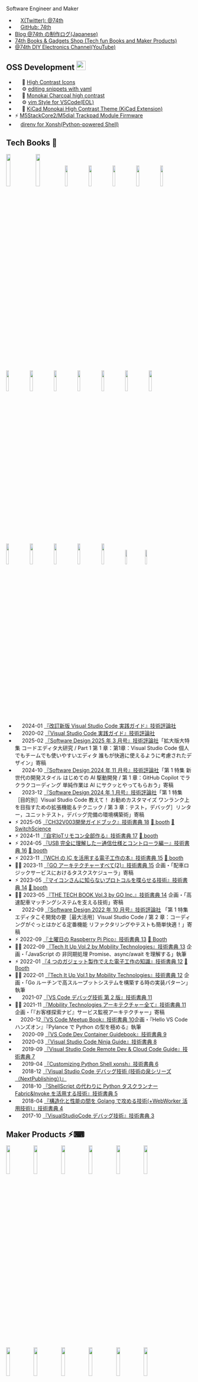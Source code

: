 Software Engineer and Maker

- <a href="https://twitter.com/74th"><img height="15" width="15" src="./images/icons/x.svg"/>X(Twitter): @74th</a>
- <a href="https://github.com/74th"><img height="15" width="15" src="./images/icons/github.svg"/>GitHub: 74th</a>
- <a href="https://74th.hateblo.jp/">Blog @74th の制作ログ(Japanese)</a>
- <a href="https://74th.booth.pm/">74th Books & Gadgets Shop (Tech fun Books and Maker Products)</a>
- <a href="https://www.youtube.com/@74th-tech">@74th DIY Electronics Channel(YouTube)</a>

<!-- ![74th's github stats](https://github-readme-stats.vercel.app/api?username=74th&show_icons=true&theme=radical) -->

## OSS Development <img src="./images/icons/github.svg" height="25" width="25"/>

- <img height="15" width="15" src="./images/icons/visualstudiocode.svg"/> 🎨
  [High Contrast Icons](https://marketplace.visualstudio.com/items?itemName=74th.high-contrast-icons)
- <img height="15" width="15" src="./images/icons/visualstudiocode.svg"/> ⚙️
  [editing snippets with yaml](https://marketplace.visualstudio.com/items?itemName=74th.editing-snippets-with-yaml)
- <img height="15" width="15" src="./images/icons/visualstudiocode.svg"/> 🎨
  [Monokai Charcoal high contrast](https://marketplace.visualstudio.com/items?itemName=74th.monokai-charcoal-high-contrast)
- <img height="15" width="15" src="./images/icons/visualstudiocode.svg"/> ⚙️
  [vim Style for VSCode(EOL)](https://marketplace.visualstudio.com/items?itemName=74th.vimStyle)
- <img height="15" width="15" src="./images/icons/kicad.svg"/> 🎨
  [KiCad Monokai High Contrast Theme (KiCad Extension)](https://github.com/74th/kicad-highcontrast-monokai-theme)
- ⚡
  [M5StackCore2/M5dial Trackpad Module Firmware](https://github.com/74th/m5-trackpad-module)
- <img height="15" width="15" src="./images/icons/python.svg"/>[direnv for Xonsh(Python-powered Shell)](https://github.com/74th/xonsh-direnv)

## Tech Books 📖

[<img src="images/books/vscode-practical-guide-2nd.jpg" width="15%"/>](https://gihyo.jp/book/2024/978-4-297-13909-4)
[<img src="images/books/vscode-practical-guide.jpg" width="15%"/>](https://gihyo.jp/book/2020/978-4-297-11201-1)
[<img src="https://gihyo.jp/assets/images/cover/2025/642503.jpg" width="12%"/>](https://gihyo.jp/assets/images/cover/2025/642503.jpg)
[<img src="https://image.gihyo.co.jp/assets/images/cover/2024/642411.jpg" width="12%"/>](https://gihyo.jp/magazine/SD/archive/2024/202411)
[<img src="https://image.gihyo.co.jp/assets/images/cover/2024/642401.jpg" width="12%"/>](https://gihyo.jp/magazine/SD/archive/2024/202401)
[<img src="https://image.gihyo.co.jp/assets/images/cover/2022/642210.jpg" width="12%"/>](https://gihyo.jp/magazine/SD/archive/2022/202210)
[<img src="images/books/ch32v003-book.png" width="12%"/>](https://74th.booth.pm/items/6934072)
[<img src="images/books/iot_remocon_book.png" width="12%"/>](https://74th.booth.pm/items/6201064)
[<img src="images/books/usb-1st-book.png" width="12%"/>](https://74th.booth.pm/items/5826037)
[<img src="images/books/wch-diy-electronics.png" width="12%"/>](https://74th.booth.pm/items/5261331)
[<img src="images/books/neopixel-book.png" width="12%"/>](https://74th.booth.pm/items/4799571)
[<img src="images/books/saturday-pico-book.png" width="12%"/>](https://74th.booth.pm/items/4161550)
[<img src="images/books/4gadgets-book.png" width="12%"/>](https://74th.booth.pm/items/4123011)
[<img src="images/books/vscode-debug-book2.png" width="12%"/>](https://74th.booth.pm/items/3338895)
[<img src="images/books/devcontainer-guide.png" width="12%"/>](https://74th.booth.pm/items/3338895)
[<img src="images/books/vscode-debug-book1.jpg" width="12%"/>](https://nextpublishing.jp/book/10255.html)
[<img src="images/books/vscode-ninja-guide.png" width="12%"/>](https://74th.booth.pm/items/1575560)
[<img src="images/books/vscode-remote-book.png" width="12%"/>](https://74th.booth.pm/items/1575560)
[<img src="images/books/xonsh-book.png" width="12%"/>](https://74th.booth.pm/items/1575560)
[<img src="images/books/invoke-book.png" width="10%"/>](https://74th.booth.pm/items/1575560)
[<img src="images/books/golang-book.png" width="10%"/>](https://74th.booth.pm/items/1575560)

- <img height="15" width="15" src="./images/icons/visualstudiocode.svg"/> 2024-01 [『改訂新版 Visual Studio Code 実践ガイド』技術評論社](https://gihyo.jp/book/2024/978-4-297-13909-4)
- <img height="15" width="15" src="./images/icons/visualstudiocode.svg"/> 2020-02 [『Visual Studio Code 実践ガイド』技術評論社](https://gihyo.jp/book/2020/978-4-297-11201-1)
- <img height="15" width="15" src="./images/icons/visualstudiocode.svg"/> 2025-02 [『Software Design 2025 年 3 月号』技術評論社](https://gihyo.jp/magazine/SD/archive/2025/202503)「拡大版大特集 コードエディタ大研究 / Part 1 第 1 章：第1章：Visual Studio Code 個人でもチームでも使いやすいエディタ 誰もが快適に使えるように考慮されたデザイン」寄稿
- <img height="15" width="15" src="./images/icons/visualstudiocode.svg"/> 2024-10 [『Software Design 2024 年 11 月号』技術評論社](https://gihyo.jp/magazine/SD/archive/2024/202411)「第 1 特集 新世代の開発スタイル はじめての AI 駆動開発 / 第 1 章：GitHub Copilot でラクラクコーディング 単純作業は AI にサクッとやってもらおう」寄稿
- <img height="15" width="15" src="./images/icons/visualstudiocode.svg"/> 2023-12 [『Software Design 2024 年 1 月号』技術評論社](https://gihyo.jp/magazine/SD/archive/2022/202210)「第 1 特集［目的別］Visual Studio Code 教えて！ お勧めカスタマイズ ワンランク上を目指すための拡張機能＆テクニック / 第 3 章：テスト，デバッグ］リンター，ユニットテスト，デバッグ完備の環境構築術」寄稿
- ⚡︎
  2025-05 [『CH32V003開発ガイドブック』技術書典 18](https://74th.booth.pm/items/6934072)
  [🛒
  booth](https://74th.booth.pm/items/6934072) [🛒
  SwitchScience](https://www.switch-science.com/products/10547)
- ⚡︎
  2024-11 [『自宅IoTリモコン全部作る』技術書典 17](https://74th.booth.pm/items/6201064)
  [🛒
  booth](https://74th.booth.pm/items/6201064)
- ⚡︎
  2024-05 [『USB 完全に理解したー通信仕様とコントローラ編ー』技術書典 16](https://74th.booth.pm/items/5826037)
  [🛒
  booth](https://74th.booth.pm/items/5826037)
- ⚡︎
  2023-11 [『WCH の IC を活用する電子工作の本』技術書典 15](https://74th.booth.pm/items/5261331)
  [🛒
  booth](https://74th.booth.pm/items/5261331)
- 🧑‍💻
  2023-11 [『GO アーキテクチャーすべて(2)』技術書典 15](https://techbookfest.org/product/upUucBBzMTdGj6dSMEKb6T) 企画・「配車ロジックサービスにおけるタスクスケジューラ」寄稿
- ⚡︎
  2023-05 [『マイコンさんに知らないプロトコルを喋らせる技術』技術書典 14](https://74th.booth.pm/items/4799571)
  [🛒
  booth](https://74th.booth.pm/items/4799571)
- 🧑‍💻
  2023-05 [『THE TECH BOOK Vol.3 by GO Inc.』技術書典 14](https://techbookfest.org/product/dUXU93ZtCJJTNNCm4mXtyu) 企画・「高速配車マッチングシステムを支える技術」寄稿
- <img height="15" width="15" src="./images/icons/visualstudiocode.svg"/> 2022-09 [『Software Design 2022 年 10 月号』技術評論社](https://gihyo.jp/magazine/SD/archive/2022/202210) 「第 1 特集エディタこそ開発の要［最大活用］Visual Studio Code / 第 2 章：コーディングがぐっとはかどる定番機能 リファクタリングやテストも簡単快適！」寄稿
- ⚡︎
  2022-09
  [『土曜日の Raspberry Pi Pico』技術書典 13](https://74th.booth.pm/items/4161550)
  [🛒
  Booth](https://74th.booth.pm/items/4161550)
- 🧑‍💻
  2022-09 [『Tech It Up Vol.2 by Mobility Technologies』技術書典 13](https://techbookfest.org/product/iYNvSiPhrMUHxqB87BptAe) 企画・「JavaScript の 非同期処理 Promise、async/await を理解する」執筆
- ⚡︎
  2022-01 [『4 つのガジェット製作でえた電子工作の知識』技術書典 12](https://74th.booth.pm/items/4123011)
  [🛒
  Booth](https://74th.booth.pm/items/4123011)
- 🧑‍💻
  2022-01 [『Tech It Up Vol.1 by Mobility Technologies』技術書典 12](https://techbookfest.org/product/4779518235508736) 企画・「Go ルーチンで高スループットシステムを構築する時の実装パターン」執筆
- <img height="15" width="15" src="./images/icons/visualstudiocode.svg"/> 2021-07 [『VS Code デバッグ技術 第 2 版』技術書典 11](https://74th.booth.pm/items/3338895)
- 🧑‍💻
  2021-11 [『Mobility Technologies アーキテクチャー全て』技術書典 11](https://techbookfest.org/product/5873782252109824) 企画・「『お客様探索ナビ』サービス監視アーキテクチャー」寄稿
- <img height="15" width="15" src="./images/icons/visualstudiocode.svg"/>2020-12[『VS Code Meetup Book』技術書典 10](https://techbookfest.org/product/5691779347120128?productVariantID=5564437123563520)企画・『Hello VS Code ハンズオン』『Pylance で Python の型を極める』執筆
- <img height="15" width="15" src="./images/icons/visualstudiocode.svg"/> 2020-09 [『VS Code Dev Container Guidebook』技術書典 9](https://74th.booth.pm/items/2425642)
- <img height="15" width="15" src="./images/icons/visualstudiocode.svg"/> 2020-03 [『Visual Studio Code Ninja Guide』技術書典 8](https://74th.booth.pm/items/1973166)
- <img height="15" width="15" src="./images/icons/visualstudiocode.svg"/> 2019-09 [『Visual Studio Code Remote Dev & Cloud Code Guide』技術書典 7](https://74th.booth.pm/items/1575560)
- <img height="15" width="15" src="./images/icons/python.svg"/> 2019-04 [『Customizing Python Shell xonsh』技術書典 6](https://74th.booth.pm/items/1317300)
- <img height="15" width="15" src="./images/icons/visualstudiocode.svg"/> 2018-12 [『Visual Studio Code デバッグ技術 (技術の泉シリーズ（NextPublishing）)』](https://booth.pm/ja/items/1314180)
- <img height="15" width="15" src="./images/icons/python.svg"/> 2018-10 [『ShellScript の代わりに Python タスクランナー Fabric&Invoke を活用する技術』技術書典 5](https://74th.booth.pm/items/1042665)
- <img height="15" width="15" src="./images/icons/go.svg"/> 2018-04 [『構造化と性能の間を Golang で攻める技術(+WebWorker 活用技術)』技術書典 4](https://74th.booth.pm/items/861342)
- <img height="15" width="15" src="./images/icons/visualstudiocode.svg"/> 2017-10 [『VisualStudioCode デバッグ技術』技術書典 3](https://74th.booth.pm/items/666085)

## Maker Products ⚡︎⌨

[<img src="images/maker/g059-sparrow-sv3.jpg" width="14%"/>](https://74th.booth.pm/items/6655442)
[<img src="images/maker/g056-rp2350a-full.jpg" width="14%"/>](https://74th.booth.pm/items/6483839)
[<img src="images/maker/g060-7seg-grove.jpg" width="14%"/>](https://74th.booth.pm/items/6412203)
[<img src="images/maker/g053-usb_switch_adapter.jpeg" width="14%"/>](https://74th.booth.pm/items/6291652)
[<img src="images/maker/g054-grove-keymouse.jpg" width="14%"/>](https://74th.booth.pm/items/6102329)
[<img src="images/maker/g035-esp32c3-iot-server.jpg" width="14%"/>](https://74th.booth.pm/items/5896837)
[<img src="images/maker/g043-USB_C_Solder_Tester-v2.jpg" width="14%"/>](https://74th.booth.pm/items/5812941)
[<img src="images/maker/g044-rp2040-handsolder-supporter.jpg" width="14%"/>](https://74th.booth.pm/items/5573498)
[<img src="images/maker/g040-sparrowdial.jpg" width="14%"/>](https://74th.booth.pm/items/5525751)
[<img src="images/maker/g039-sparrowg21.jpg" width="14%"/>](https://74th.booth.pm/items/5525776)
[<img src="images/maker/g037-sparrow60c.jpg" width="14%"/>](https://74th.booth.pm/items/5525726)
[<img src="images/maker/g034-ch32v203-promicro.jpg" width="14%"/>](https://www.switch-science.com/products/9478)
[<img src="images/maker/g038-stickpointv.jpg" width="14%"/>](https://74th.booth.pm/items/5404009)
[<img src="images/maker/g036-rp2040-large.jpg" width="14%"/>](https://74th.booth.pm/items/3929664)
[<img src="images/maker/g032-sparrowtv.jpg" width="14%"/>](https://74th.booth.pm/items/5309546)
[<img src="images/maker/g033-usb-rebooter.jpg" width="14%"/>](https://74th.booth.pm/items/5261267)
[<img src="images/maker/g030-relay-switch-usbhub.jpg" width="14%"/>](https://74th.booth.pm/items/5080690)
[<img src="images/maker/g029-usb-pd-exporter.jpg" width="14%"/>](https://74th.booth.pm/items/5077835)
[<img src="images/maker/g027-daplink.jpg" width="14%"/>](https://74th.booth.pm/items/4916891)
[<img src="images/maker/g020-esp32c3mini1.jpg" width="14%"/>](https://74th.booth.pm/items/4845564)
[<img src="images/maker/g024-esp32-s3.jpeg" width="14%"/>](https://74th.booth.pm/items/4179263)
[<img src="images/maker/g017-usb-type-c-socket-tester.jpg" width="14%"/>](https://74th.booth.pm/items/4692002)
[<img src="images/maker/g015-ch32v003-promicro.jpg" width="14%"/>](https://74th.booth.pm/items/4645948)
[<img src="images/maker/g016-wch-linke-mini.jpg" width="14%"/>](https://74th.booth.pm/items/5022813)
[<img src="images/maker/g011-esp32-c3.jpeg" width="14%"/>](https://74th.booth.pm/items/4378573)
[<img src="images/maker/g007-sparrow62v2.jpg" width="14%"/>](https://74th.booth.pm/items/3828479)
[<img src="images/maker/g004-sparrow24-ble-calculator.jpg" width="14%"/>](https://74th.booth.pm/items/3338904)
[<img src="images/maker/g003-dive9.jpg" width="14%"/>](https://booth.pm/ja/items/3168541)
[<img src="images/maker/g002-monteserrat.jpg" width="14%"/>](https://74th.booth.pm/items/2731094)
[<img src="images/maker/g001-sparrow62.jpg" width="14%"/>](https://74th.booth.pm/items/2525427)

- ⚡︎
  2025-08『Turn Your Phone into a PC Keyboard & Mouse with AtomS3U』M5 AtomM3Uを使ったWiFI経由のUSBキーボード&マウス [Article](https://www.hackster.io/74th/turn-your-phone-into-a-pc-keyboard-mouse-with-atoms3u-39a13c)
- ⚡︎
  2025-03『SparrowS v3』（キーケット2025）分割自作キーボードキット [🛒
  booth](https://74th.booth.pm/items/6655442)
- ⚡︎
  2025-01『RP2350A手はんだ実装挑戦開発ボードキット』[🛒
  booth](https://74th.booth.pm/items/6483839)
- ⚡︎
  2024-12『7Seg Grove』[🛒
  booth](https://74th.booth.pm/items/6412203)
- ⚡︎
  2024-11『USB Switch Adapter』[🛒
  booth](https://74th.booth.pm/items/6291652)
- ⚡︎
  2024-09『CH9329 使用キーボード、マウスエミュレータ Grove モジュールキット』[🛒
  booth](https://74th.booth.pm/items/6102329)
- ⚡︎
  2024-08『ESP32-C3 IoT Server キット』（つくまた 1）[🛒
  booth](https://74th.booth.pm/items/5896837)
- ⚡︎
  2024-06『USB 2.0 Type-C ソケット実装テスタ v2』[🛒
  booth](https://74th.booth.pm/items/5812941)
- ⚡︎
  2024-03『RP2040 手はんだ実装位置合わせ治具』[🛒
  booth](https://74th.booth.pm/items/5573498)
- ⌨
  2024-03『SparrowDial』（キーケット2024）M5Dial をトラックパッドとして使う自作キーボードキット[🛒
  booth](https://74th.booth.pm/items/5525751)
- 🎮
  2024-03『SparrowG21』（キーケット2024）レバーレススティック付きアケコンキット[🛒
  booth](https://74th.booth.pm/items/5525776)
- ⌨
  2024-03『Sparrow60C』（キーケット2024）ジョイスティック付き自作キーボードキット[🛒
  booth](https://74th.booth.pm/items/5525726)
- ⚡︎
  2024-01『74th. CH32V203 ProMicro Like』CH32V203 搭載 ProMicro ピン互換ボード[🛒
  スイッチサイエンス](https://www.switch-science.com/products/9478)
- ⌨
  2024-01『StickPointV』自作キーボード用ジョイスティックモジュール[🛒
  booth](https://74th.booth.pm/items/5404009)
- ⚡︎
  2023-12『RP2040 を手はんだ実装に挑戦する開発ボードキット v1.5』[🛒
  booth](https://74th.booth.pm/items/3929664)
- ⌨
  2023-11『SparrowTV』（技術書典 15）TV 横 PC 用 3 役マクロパッド[🛒
  booth](https://74th.booth.pm/items/5525726)
- ⚡︎
  2023-11『USB Rebooter』（技術書典 15）USB 機器再起動アダプタ[🛒
  booth](https://74th.booth.pm/items/5261267)
- ⚡︎
  2023-09『USB Relay Switch Hub』USB 切り替え機能付き USB ハブ[🛒
  booth](https://74th.booth.pm/items/5080690)
- ⚡︎
  2023-09『USB PD Exporter』USB PD 電源出力トリガーキット[🛒
  booth](https://74th.booth.pm/items/5077835)
- ⚡︎
  2023-07『74th. DAPLink』CH32V203 使用 DAP Link[🛒
  booth](https://74th.booth.pm/items/4916891)
- ⚡︎
  2023-06『ESP32-S3 開発ボード v1.2』[🛒
  booth](https://74th.booth.pm/items/4179263)
- ⚡︎
  2023-06『ESP32-C3-MINI-1 ProMicro 型開発ボード』[🛒
  booth](https://74th.booth.pm/items/4845564)
- ⚡︎
  2023-04『USB-C ソケットテスタ』[🛒
  booth](https://74th.booth.pm/items/4692002)
- ⚡︎
  2023-03『74th. CH32V003 ProMicro Like』[🛒
  booth](https://74th.booth.pm/items/4645948)
- ⚡︎
  2023-03『WCH-LinkE クローン』小さい WCH-LinkE クローン[🛒
  booth](https://74th.booth.pm/items/5022813)
- ⚡︎
  2023−02『X32Micro』STM32F103F8T6 互換系 ProMicro 化ボード[🛒
  booth](https://74th.booth.pm/items/4571728)
- ⚡︎
  2023-01『CH32V203 ProMicro Like』[🛒
  booth](https://74th.booth.pm/items/4492691)
- ⚡︎
  2022-12『ESP32 C3 開発ボード』[🛒
  booth](https://74th.booth.pm/items/4378573)
- ⚡︎
  2022-09『RP2040 を手はんだ実装に挑戦する開発ボードキット』[🛒
  booth](https://74th.booth.pm/items/3929664)
- ⚡︎
  2022-09『ESP32-S3 開発ボード』[🛒
  booth](https://74th.booth.pm/items/4179263)
- ⌨
  2022-05『Sparrow62(+1)v2 build-your-own keyboard』[🛒
  遊舎工房](https://shop.yushakobo.jp/products/4295)
- ⌨
  2021-10『Sparrow24 BLE Calculator』Bluetooth テンキー兼電卓な自作キーボードキット）[🛒
  booth](https://74th.booth.pm/items/3338904)
- 🎮
  2021-08『Dive9 音楽ゲームコントローラ』[🛒
  booth](https://booth.pm/ja/items/3168541)
- ⌨
  2021-02『キートップシール Montserrat』[🛒
  booth](https://74th.booth.pm/items/2731094)
- ⌨
  2020-11『Sparrow62 build-your-own Keyboard』[🛒
  booth](https://booth.pm/ja/items/2525427)

## Maker Events ⚡︎⌨


- ⚡︎
  2024-07 つくまた2 - サークル参加, [📷
  Photo](https://x.com/74th/status/1946757082448814231)
- ⌨
  2025-05 天下一キーボードわいわい会 Vol.8 - 作品展示, [Blog](https://74th.hateblo.jp/entry/2025/05/05/111133)
- ⌨
  2025-03 キーボードマーケットトーキョー 2025 - サークル参加, [Blog](https://74th.hateblo.jp/entry/keyket-2015)
- ⌨
  2024-11 天下一キーボードわいわい会 Vol.7 - 作品展示, [Blog](https://74th.hateblo.jp/entry/tenkey7)
- ⚡︎
  2024-08 つくまた - サークル参加, [Blog](https://74th.hateblo.jp/entry/tsukumata1)
- ⌨
  2024-05 天下一キーボードわいわい会 Vol.6 - 作品展示, [Blog](https://74th.hateblo.jp/entry/2024/05/04/222541)
- ⌨
  2025-03 キーボードマーケットトーキョー - サークル参加, [Blog](https://74th.hateblo.jp/entry/keeb-market-1)
- ⚡︎
  2023-12 理系フリマ 3 - サークル参加[📷
  photo](https://twitter.com/74th/status/1736218103842013516)
- ⌨
  2023-11 天下一キーボードわいわい会 Vol.5 - 作品展示, [📷
  photo](https://twitter.com/74th/status/1720650366759718950)
- ⚡︎
  2023-09 ピコケット 3 - サークル参加, [📷
  photo](https://twitter.com/74th/status/1705405422776242286)
- ⌨
  2023-03 天下一キーボードわいわい会 Vol.4 - 作品展示, [📷
  photo](https://twitter.com/74th/status/1631868894045675520)

## Tech Talks & Events 💬

- <img src="./images/icons/githubcopilot.svg" height="15" width="15"/> 2025-08『GitHub Copilotの全体像と活用のヒント AI駆動開発の最初の一歩』 [Findy](https://findy.connpass.com/event/359954/) （[Movie](https://findy-code.io/events/xjb2NH7xQ1k9m?fr=event_archive_20250807), [Slide](https://speakerdeck.com/74th/github-copilot-an-overview-and-tips-for-effective-use), [article](https://findy-code.io/media/articles/event-github-copilot-250807)）
- <img src="./images/icons/githubcopilot.svg" height="15" width="15"/> 2025-07『書いた技術同人誌をMCP Seever化したら趣味の組込開発が捗った話』 [GitHub Copilot Meetup Tokyo](https://aiau.connpass.com/event/357272/) （[Movie](https://www.youtube.com/live/M-rvq2LJKlU?si=DB7oUtTRCdDWAPZ7&t=6197), [Slide](https://speakerdeck.com/74th/from-technical-doujinshi-to-mcp-server-with-demo)）
- <img src="./images/icons/visualstudiocode.svg" height="15" width="15"/> 2025-06『VS Code Update for GitHub Copilot』 [AI Codingを極める会 - VS Code Meetup × GitHub dockyard](https://vscode.connpass.com/event/358179/) （[Movie](https://www.youtube.com/live/pOYUgAn4qZM?t=400&si=eNU3NQUgYImcttZ0), [Slide](https://speakerdeck.com/74th/vs-code-update-for-github-copilot)）
- ⌨
  2025-05『「それはそう」座談会』パネル登壇 [天下一キーボードわいわい会 Vol.8](https://tenkey.connpass.com/event/349566/) （[Movie](https://www.youtube.com/live/SURfcubnvWU?si=r3JlfW-dH4iya0FW&t=7197)）
- ⚡︎
  2025-02『AIをプロダクトに実装するならAPIで分離しよう 〜タクシーアプリ『GO』のアーキテクチャ実例紹介〜』[Postman API Night Tokyo 2025 Winter](https://postman.connpass.com/event/338064/) （[Slide](https://speakerdeck.com/74th/ai-service-api-architecture)）
- <img src="./images/icons/visualstudiocode.svg" height="15" width="15"/> 2024-09『VS Code で F1〜12 キーつかってますか？』[VS Code Meetup #31](https://vscode.connpass.com/event/328219/) （[Movie](https://www.youtube.com/watch?v=VSiY1eK5G64), [Slide](https://speakerdeck.com/74th/do-you-use-the-f1-12-keys-in-vs-code)）
- ⚡︎
  2024-09『CH32V シリーズを楽しもう(74th の場合)』[Suzuno32RV 発売記念 スズの基板パーティ](https://twitter.com/verylowfreq/status/1839142852518948913) （[Slide](https://speakerdeck.com/74th/enjoy-ch32v-series)）
- <img src="./images/icons/githubcopilot.svg" height="15" width="15"/> 2024-05『面倒なことは GitHubCopilot にやらせたい…』[VS Code Meetup #28](https://vscode.connpass.com/event/310672/) （[Movie](https://www.youtube.com/watch?v=VojURGLmrcE), [Slide](https://speakerdeck.com/74th/mian-dao-nakotohagithubcopilotniyarasetai)）
- <img src="./images/icons/visualstudiocode.svg" height="15" width="15"/> 2024-01『『新改訂版 VS Code 実践ガイド』の改訂要素からみる VS Code の進化』[VS Code Meetup #27](https://vscode.connpass.com/event/303633/) （[Movie](https://www.youtube.com/watch?v=2YH3mhkkJcw&t=1385s), [Slide](https://speakerdeck.com/74th/xin-gai-ding-ban-vs-codeshi-jian-gaido-no-gai-ding-yao-su-karamiruvs-codenojin-hua)）
- 🧑‍💻
  2023-08『並列処理を Go/Rust/Kotlin/Python/JS で解説！思想の違いを体感しよう』[GO TechTalk #21](https://jtx.connpass.com/event/289233/) 企画、「Go 編「Go ルーチンで並列処理を実装しよう」」発表（[Movie](https://www.youtube.com/watch?v=m-1Drlk2G8w&t=172s), [Slide](https://speakerdeck.com/mot_techtalk/go-techtalk-21)）
- 🧑‍💻
  2023-06『タクシーアプリ『GO』高速マッチングシステムで実践した Go チューニングテクニック』[Go Conference 2023](https://gocon.jp/2023/)（[Movie](https://gocon.jp/2023/sessions/A1-SP/)）
- <img src="./images/icons/visualstudiocode.svg" height="15" width="15"/>2023-01『GitHub Codespaces 徹底活用ハンズオン』[VS Code Conference Japan 2022-2023](https://vscode.connpass.com/event/269712/)企画・メイン講師（[Movie](https://www.youtube.com/watch?v=5dbjFjE59bw)、[Repo](https://github.com/vscodejp/codespaces-handson)）
- <img src="./images/icons/visualstudiocode.svg" height="15" width="15"/>2022-08『VS Code Meetup #21 - もう一度知りたい基礎編 - ファイル操作、コーディングの基本編』[VS Code Meetup #21](https://vscode.connpass.com/event/254942/)（[Movie](https://youtu.be/lHwAOT1M-tE?t=265), [Slide](https://speakerdeck.com/74th/vs-code-meetup-number-21-mou-du-zhi-ritaiji-chu-bian-huairucao-zuo-kodeingufalseji-ben-bian)）
- <img src="./images/icons/visualstudiocode.svg" height="15" width="15"/><img src="./images/icons/python.svg" height="15" width="15"/>
  2022-04『Django+Next.js アプリの VS Code ワークスペース設定作り込み』[VS Code Meetup #19](https://vscode.connpass.com/event/241975/presentation/)（[Slide](https://speakerdeck.com/74th/django-plus-next-dot-jsapurifalse-vs-codewakusupesushe-ding-zuo-riip-mi), [Movie(YouTube)](https://youtu.be/smcHU2MJu0A?t=2375)）
- 🧑‍💻
  2022-01『MoT TeckTalk #10 タクシーアプリ GO で AI と GCP を駆使しリアルタイムにタクシー需要を予測！アーキテクチャ全貌公開』[MoT TeckTalk #10](https://jtx.connpass.com/event/236252/)（[Slide](https://speakerdeck.com/mot_techtalk/mot-techtalk-number-10-takusiapurigodeaitogcpwoqu-shi-siriarutaimunitakusixu-yao-woyu-ce-akitekutiyaquan-mao-gong-kai), [Movie(YouTube)](https://www.youtube.com/watch?v=3FS1HVgcs54)）
- <img src="./images/icons/visualstudiocode.svg" height="15" width="15"/><img src="./images/icons/kubernetes.svg" height="15" width="15"/>2021-11『VSode で実践！Kubernetes 上のアプリのデバッグ実行手法』[CloudNative Days Tokyo 2021](https://event.cloudnativedays.jp/cndt2021/)（[Movie, Information](https://event.cloudnativedays.jp/cndt2021/talks/1245)、[Slide](https://docs.google.com/presentation/d/1bWNdLp3_EbVsgfOIW553wm3JMx3hUHf6w6i2fQ64ZWo/edit?usp=sharing)）
- <img src="./images/icons/visualstudiocode.svg" height="15" width="15"/>2021-11『Visual Studio Code アップデート』[VS Code Meetup #16](https://www.youtube.com/watch?v=Y8dl1y2qdG8)（[Movie](https://www.youtube.com/watch?v=Y8dl1y2qdG8), [Document](https://github.com/74th/vscode-update-Oct2021)）
- ⚡︎
  2021-11『PlatformIO で シュッと Arduino 開発を高速化しよう!(Speed up your Arduino development with PlatformIO!)』[VS Code Conference Japan 2021](https://vscodejp.github.io/conf2021/ja/)（[Movie](https://youtu.be/AAVTnEa4vEs?t=2100), [Slide](https://docs.google.com/presentation/d/e/2PACX-1vQCn-ntZLAU5FgdFp0nmC2Fn2PmQ1wjaFv3IQ16WNdsSFLCis7rM0FrtMSLTQteqRdj5CKpFz3agZEw/pub?start=false&loop=false&delayms=3000&slide=id.p)）
- 🧑‍💻
  2021-10『MoT TechTalk #7 技術書典頒布のタクシーアプリ『GO』アーキテクチャ図録を一挙解説』[MoT Teck Talk #7](https://jtx.connpass.com/event/226030/)（[Movie(YouTube)](https://www.youtube.com/watch?v=jvwZCNfgwZQ), [Slide(Speakerdeck)](https://speakerdeck.com/mot_techtalk/mot-techtalk-number-7-ji-shu-shu-dian-ban-bu-falsetakusiapuri-go-akitekutiyatu-lu-wo-ju-jie-shuo)）
- <img src="./images/icons/visualstudiocode.svg" height="15" width="15"/>2021-09『VS Code 拡張機能開発基本のキ』[VS Code Meetup #14](https://vscode.connpass.com/event/222668/)（[Slide](https://docs.google.com/presentation/d/1mlr0A6bIekfh9L0Gi1H3Zis1hky7EtGs1olgL0w8WU8/edit?usp=sharing), [Movie](https://youtu.be/9kavX6mBmw4?t=1900)）
- <img src="./images/icons/visualstudiocode.svg" height="15" width="15"/>2021-02『VS Code Day 2021 Recap 』[VS Code Meetup #9](https://vscode.connpass.com/event/202684/)（[Slide](https://docs.google.com/presentation/d/1RMCLziwslVPA9H_N0VmWJPbr5Mc0uhqIBdPEMNR2zLI/edit?usp=sharing)）
- <img src="./images/icons/visualstudiocode.svg" height="15" width="15"/>2020-11『最強の Dev Container を考える』[VS Code Conference Japan](https://vscode.connpass.com/event/184441/)（[Movie](https://youtu.be/GqC5wQV2bG8?t=22111), [Slide](https://docs.google.com/presentation/d/1uhZwQxoyQuV8fYxn0a0O--J7f0dwpJhccaIMS8w-rF8/edit?usp=sharing)）
- <img src="./images/icons/visualstudiocode.svg" height="15" width="15"/>2020-06『あらゆるエンジニアを支援！ VS Code Meetup の紹介とハンズオンで活躍するテクニック集』[de:code 2020](https://www.microsoft.com/ja-jp/events/decode/)（[session page](https://www.microsoft.com/ja-jp/events/decode/2020session/detail.aspx?sid=C02&tk=C), [Movie(YouTube)](https://www.youtube.com/watch?v=1xkSfy-ylhU), [Slide](https://www.slideshare.net/microsoftjp/decode-2020-vs-code-meetup)）
- <img src="./images/icons/visualstudiocode.svg" height="15" width="15"/>2020-05 『VSCode で TypeScript 開発体験ハンズオン』オンライン（[document, code](https://github.com/74th/vscode-typescript-handson)）
- <img src="./images/icons/visualstudiocode.svg" height="15" width="15"/>2020-02 『VS Code ♡ YAML』[VS Code Meetup #3](https://vscode.connpass.com/event/166047/presentation/)（[slide](https://speakerdeck.com/74th/vscodeyaml)）
- ⚡︎
  2020-01 『タクシー xAI を支える Kubernetes と AI データパイプラインの信頼性の取り組みについて』[SRE NEXT 2020](https://sre-next.dev/)（[slide](http://www.slideshare.net/dena_tech/xaikubernetesai-sre-next-2020?from_m_app=android)）
- <img src="./images/icons/visualstudiocode.svg" height="15" width="15"/>2020-01 『実践 VSCode リモート SSH・コンテナ開発機能』[VSCodeMeetup#2](https://vscode.connpass.com/event/160083/)（[slide](https://speakerdeck.com/74th/shi-jian-vscoderimotosshkontenakai-fa-ji-neng)）
- <img src="./images/icons/visualstudiocode.svg" height="15" width="15"/>2019-12 『VSCode リモート開発機能を使おう』[VSCodeMeetup#1](https://vscode.connpass.com/event/155068/)（[slide](https://speakerdeck.com/74th/vscoderimotokai-fa-ji-neng-ru-men))
- 🧑‍💻
  2019-09『Stateless Back-end server design with GKE and Cloud Memorystore by Atsushi Morimoto(DeNA)』[GCPUG Tokyo September 2019](https://gcpug-tokyo.connpass.com/event/143454/)（[slide](https://speakerdeck.com/74th/stateless-back-end-server-design-with-gke-and-cloud-memorystore), [GCPUG September 2019 を開催しました。 by @papagen40734986](https://link.medium.com/k7xjpDhkp5)）
- 🧑‍💻
  2018-12『AWS の提供する Database Freedom からジャストな DB を考える』[DeNA re:Invent 2018 報告会](https://dena.connpass.com/event/110918/)（[slide](https://speakerdeck.com/74th/awsfalseti-gong-surudatabase-freedomkaraziyasutonadbwokao-eru)）

## 紹介された記事・書籍

- 2024-08 『ぺかそ&びあっこが厳選！2024 年最新クセ強自作キーボード』（[HHKB Life(Web)](https://happyhackingkb.com/jp/life/hhkb_life75.html)）M5Dial 紹介
- 2022-12 『ちょっと気になる隣の技術畑 第 9 回 キーボードに魅せられた人々』（[WEB+DB PRESS Vol.132](https://gihyo.jp/magazine/wdpress/archive/2023/vol132), [gihyo.jp(Web 記事)](https://gihyo.jp/dev/serial/01/technical_field/0009)）インタビュイー

## Jobs

- 2021-12 ~ 人事システム系スタートアップ技術顧問(副業)
- (現職) 2018-05 ~ 2020-03 DeNA Automotive, 2020-04 ~ Mobility Technologies（事業継承）~ GO 株式会社（社名変更）
  - タクシー乗務員向け AI 探客ナビ（サーバサイドアーキテクト、コア AI 以外で AI に必要な部分全般）
  - タクシー配車マッチングシステム（サーバサイドアーキテクト、エンジニア）
- 2016-04 ~ 2018-03 大学ベンチャー（エンジニア派遣）
  - 通信網リアルタイムデータ可視化システム（アーキテクト）
  - DB エンジン研究開発（研究開発スタッフ）
- 2010-04 ~ 2018-04 日鉄日立システムエンジニアリング
  - SIer のアーキテクトとして、ミドルウェア選定とか、開発標準とか、共通部品とか整備して、開発技術に責任を持つ役割
  - SFA システムとか、マイナンバー管理ソリューションとか、医療機器メーカー向け iPad アプリとか、いろいろ
- 2006 ~ 2009-03 金沢電子出版（大学内ベンチャー）
  - 2006 e-Learning システム（リードプログラマ）

## old contents

### hobby works

- 2018 [Linux 用 IntelCPU 拡張命令をサーポートする Tensorflow をビルドする](https://github.com/74th/tensorflow-build-cpu)
- 2015-2017 [dockernized Redmine all in one](https://hub.docker.com/r/74th/redmine-all-in-one/) -SVN, Git ホスティング、アジャイルプラグイン入りの Redmine 簡単構築
- 2017 [MacOS 用 NVIDIA GPU(CUDA)をサポートする Tensorflow パッケージ](https://storage.googleapis.com/74thopen/tensorflow_osx/index.html)
- 2017 [IT は遊び](http://74th.hateblo.jp) はてなブログ（更新してない）
- 2015 [Redmine All in one](https://hub.docker.com/repository/docker/74th/redmine-all-in-one)(EOL)
- 2015 [flying whale](https://github.com/74th/flyingwhale)(EOL)
- [docker について Slideshare](http://www.slideshare.net/74th/docker-51305294)
- [Docker にホームディレクトリをマウントしちゃおう - IT は遊び](http://74th.hateblo.jp/entry/2016/06/11/135335)
- [docker は求めていたものを全て提供してくれた - IT は遊び](http://74th.hateblo.jp/entry/2015/07/05/151413)
- [flying whale](https://github.com/74th/flyingwhale)あらゆるパッケージマネージャーを、あらゆる環境で使えるように
- [Vim チートシート](old/tool/vim.pdf): Vim1 年目の頃に作ったチートシート
